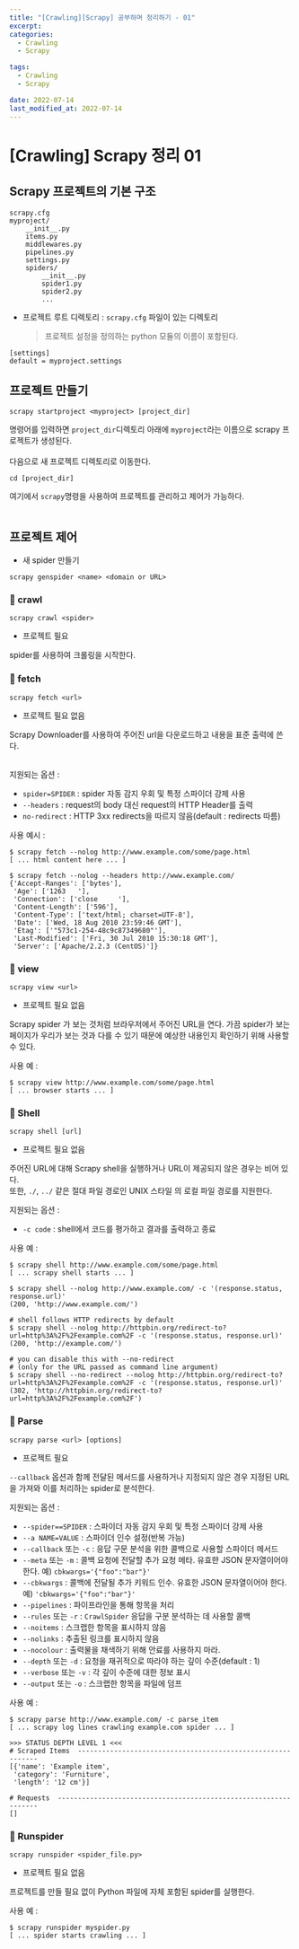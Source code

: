 ```yaml
---
title: "[Crawling][Scrapy] 공부하며 정리하기 - 01"
excerpt:
categories:
  - Crawling
  - Scrapy

tags:
  - Crawling
  - Scrapy

date: 2022-07-14
last_modified_at: 2022-07-14
---
```


# [Crawling] Scrapy 정리 01

## Scrapy 프로젝트의 기본 구조

```
scrapy.cfg
myproject/
    __init__.py
    items.py
    middlewares.py
    pipelines.py
    settings.py
    spiders/
        __init__.py
        spider1.py
        spider2.py
        ...
```

- 프로젝트 루트 디렉토리 : `scrapy.cfg` 파일이 있는 디렉토리
  > 프로젝트 설정을 정의하는 python 모듈의 이름이 포함된다.

```
[settings]
default = myproject.settings
```

## 프로젝트 만들기

```
scrapy startproject <myproject> [project_dir]
```

명령어를 입력하면 `project_dir`디렉토리 아래에 `myproject`라는 이름으로 scrapy 프로젝트가 생성된다.
<br/><br/>
다음으로 새 프로젝트 디렉토리로 이동한다.

```
cd [project_dir]
```

여기에서 `scrapy`명령을 사용하여 프로젝트를 관리하고 제어가 가능하다.
<br/><br/>

## 프로젝트 제어

- 새 spider 만들기

```
scrapy genspider <name> <domain or URL>
```

### 📎 crawl

```
scrapy crawl <spider>
```

- 프로젝트 필요

spider를 사용하여 크롤링을 시작한다.

### 📎 fetch

```
scrapy fetch <url>
```

- 프로젝트 필요 없음

Scrapy Downloader를 사용하여 주어진 url을 다운로드하고 내용을 표준 출력에 쓴다.
<br/><br/>

지원되는 옵션 :

- `spider=SPIDER` : spider 자동 감지 우회 및 특정 스파이더 강제 사용
- `--headers` : request의 body 대신 request의 HTTP Header를 출력
- `no-redirect` : HTTP 3xx redirects을 따르지 않음(default : redirects 따름)

사용 예시 :

```
$ scrapy fetch --nolog http://www.example.com/some/page.html
[ ... html content here ... ]

$ scrapy fetch --nolog --headers http://www.example.com/
{'Accept-Ranges': ['bytes'],
 'Age': ['1263   '],
 'Connection': ['close     '],
 'Content-Length': ['596'],
 'Content-Type': ['text/html; charset=UTF-8'],
 'Date': ['Wed, 18 Aug 2010 23:59:46 GMT'],
 'Etag': ['"573c1-254-48c9c87349680"'],
 'Last-Modified': ['Fri, 30 Jul 2010 15:30:18 GMT'],
 'Server': ['Apache/2.2.3 (CentOS)']}
```

### 📎 view

```
scrapy view <url>
```

- 프로젝트 필요 없음

Scrapy spider 가 보는 것처럼 브라우저에서 주어진 URL을 연다. 가끔 spider가 보는 페이지가 우리가 보는 것과 다를 수 있기 때문에 예상한 내용인지 확인하기 위해 사용할 수 있다.

사용 예 :

```
$ scrapy view http://www.example.com/some/page.html
[ ... browser starts ... ]
```

### 📎 Shell

```
scrapy shell [url]
```

- 프로젝트 필요 없음

주어진 URL에 대해 Scrapy shell을 실행하거나 URL이 제공되지 않은 경우는 비어 있다. <br/>
또한, `./`, `../` 같은 절대 파일 경로인 UNIX 스타일 의 로컬 파일 경로를 지원한다.

지원되는 옵션 :

- `-c code` : shell에서 코드를 평가하고 결과를 출력하고 종료

사용 예 :

```
$ scrapy shell http://www.example.com/some/page.html
[ ... scrapy shell starts ... ]

$ scrapy shell --nolog http://www.example.com/ -c '(response.status, response.url)'
(200, 'http://www.example.com/')

# shell follows HTTP redirects by default
$ scrapy shell --nolog http://httpbin.org/redirect-to?url=http%3A%2F%2Fexample.com%2F -c '(response.status, response.url)'
(200, 'http://example.com/')

# you can disable this with --no-redirect
# (only for the URL passed as command line argument)
$ scrapy shell --no-redirect --nolog http://httpbin.org/redirect-to?url=http%3A%2F%2Fexample.com%2F -c '(response.status, response.url)'
(302, 'http://httpbin.org/redirect-to?url=http%3A%2F%2Fexample.com%2F')
```

### 📎 Parse

```
scrapy parse <url> [options]
```

- 프로젝트 필요

`--callback` 옵션과 함께 전달된 메서드를 사용하거나 지정되지 않은 경우 지정된 URL을 가져와 이를 처리하는 spider로 분석한다.

지원되는 옵션 :

- `--spider==SPIDER` : 스파이더 자동 감지 우회 및 특정 스파이더 강제 사용
- `--a NAME=VALUE` : 스파이더 인수 설정(반복 가능)
- `--callback` 또는 `-c` : 응답 구문 분석을 위한 콜백으로 사용할 스파이더 메서드
- `--meta` 또는 `-m` : 콜백 요청에 전달할 추가 요청 메타. 유효햔 JSON 문자열이어야 한다. 예) `cbkwargs='{"foo":"bar"}'`
- `--cbkwargs` : 콜백에 전달될 추가 키워드 인수. 유효한 JSON 문자열이어야 한다. 예) `'cbkwargs='{"foo":"bar"}'`
- `--pipelines` : 파이프라인을 통해 항목을 처리
- `--rules` 또는 `-r` : `CrawlSpider` 응답을 구분 분석하는 데 사용할 콜백
- `--noitems` : 스크랩한 항목을 표시하지 않음
- `--nolinks` : 추출된 링크를 표시하지 않음
- `--nocolour` : 출력물을 채색하기 위해 안료를 사용하지 마라.
- `--depth` 또는 `-d` : 요청을 재귀적으로 따라야 하는 깊이 수준(default : 1)
- `--verbose` 또는 `-v` : 각 깊이 수준에 대한 정보 표시
- `--output` 또는 `-o` : 스크랩한 항목을 파일에 덤프

사용 예 :

```
$ scrapy parse http://www.example.com/ -c parse_item
[ ... scrapy log lines crawling example.com spider ... ]

>>> STATUS DEPTH LEVEL 1 <<<
# Scraped Items  ------------------------------------------------------------
[{'name': 'Example item',
 'category': 'Furniture',
 'length': '12 cm'}]

# Requests  -----------------------------------------------------------------
[]
```

### 📎 Runspider

```
scrapy runspider <spider_file.py>
```

- 프로젝트 필요 없음

프로젝트를 만들 필요 없이 Python 파일에 자체 포함된 spider를 실행한다.

사용 예 :

```
$ scrapy runspider myspider.py
[ ... spider starts crawling ... ]
```
